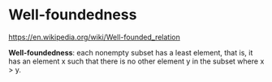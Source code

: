 # Well-foundedness

https://en.wikipedia.org/wiki/Well-founded_relation

**Well-foundedness**: each nonempty subset has a least element, that is, it has an element x such that there is no other element y in the subset where x > y.
